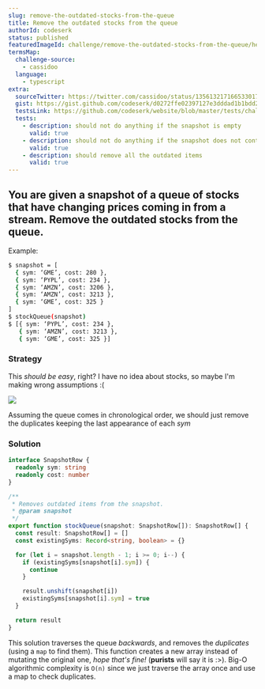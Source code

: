 ```yaml
---
slug: remove-the-outdated-stocks-from-the-queue
title: Remove the outdated stocks from the queue
authorId: codeserk
status: published
featuredImageId: challenge/remove-the-outdated-stocks-from-the-queue/header-v2
termsMap:
  challenge-source:
    - cassidoo
  language:
    - typescript
extra:
  sourceTwitter: https://twitter.com/cassidoo/status/1356132171665330176
  gist: https://gist.github.com/codeserk/d0272ffe02397127e3dddad1b1bdd281
  testsLink: https://github.com/codeserk/website/blob/master/tests/challenge/remove-the-outdated-stocks-from-the-queue.spec.ts
  tests:
    - description: should not do anything if the snapshot is empty
      valid: true
    - description: should not do anything if the snapshot does not contain outdated items
      valid: true
    - description: should remove all the outdated items
      valid: true
---
```


## You are given a snapshot of a queue of stocks that have changing prices coming in from a stream. Remove the outdated stocks from the queue.

Example:
```sh
$ snapshot = [
  { sym: ‘GME’, cost: 280 },
  { sym: ‘PYPL’, cost: 234 },
  { sym: ‘AMZN’, cost: 3206 },
  { sym: ‘AMZN’, cost: 3213 },
  { sym: ‘GME’, cost: 325 }
]
$ stockQueue(snapshot)
$ [{ sym: ‘PYPL’, cost: 234 },
   { sym: ‘AMZN’, cost: 3213 },
   { sym: ‘GME’, cost: 325 }]
```

### Strategy

This _should be easy_, right? I have no idea about stocks, so maybe I'm making wrong assumptions :(

![](challenge/remove-the-outdated-stocks-from-the-queue/not-stonks)

Assuming the queue comes in chronological order, we should just remove the duplicates keeping the last appearance of each _sym_

### Solution

```ts
interface SnapshotRow {
  readonly sym: string
  readonly cost: number
}

/**
 * Removes outdated items from the snapshot.
 * @param snapshot
 */
export function stockQueue(snapshot: SnapshotRow[]): SnapshotRow[] {
  const result: SnapshotRow[] = []
  const existingSyms: Record<string, boolean> = {}

  for (let i = snapshot.length - 1; i >= 0; i--) {
    if (existingSyms[snapshot[i].sym]) {
      continue
    }

    result.unshift(snapshot[i])
    existingSyms[snapshot[i].sym] = true
  }

  return result
}
```

This solution traverses the queue _backwards_, and removes the _duplicates_ (using a `map` to find them). This function creates a new array instead of mutating the original one, _hope that's fine!_ (**purists** will say it is :>). Big-O algorithmic complexity is `O(n)` since we just traverse the array once and use a map to check duplicates.